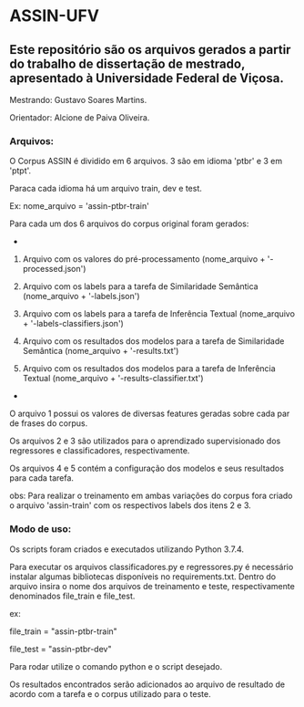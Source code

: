 # ASSIN-UFV

## Este repositório são os arquivos gerados a partir do trabalho de dissertação de mestrado, apresentado à Universidade Federal de Viçosa.

Mestrando: Gustavo Soares Martins.

Orientador: Alcione de Paiva Oliveira.


### Arquivos:
O Corpus ASSIN é dividido em 6 arquivos. 3 são em idioma 'ptbr' e 3 em 'ptpt'.

Paraca cada idioma há um arquivo train, dev e test. 

Ex: nome_arquivo = 'assin-ptbr-train'

Para cada um dos 6 arquivos do corpus original foram gerados:

-

1. Arquivo com os valores do pré-processamento (nome_arquivo + '-processed.json')

2. Arquivo com os labels para a tarefa de Similaridade Semântica (nome_arquivo + '-labels.json')

3. Arquivo com os labels para a tarefa de Inferência Textual (nome_arquivo + '-labels-classifiers.json')

4. Arquivo com os resultados dos modelos para a tarefa de Similaridade Semântica (nome_arquivo + '-results.txt')

5. Arquivo com os resultados dos modelos para a tarefa de Inferência Textual (nome_arquivo + '-results-classifier.txt')

-

O arquivo 1 possui os valores de diversas features geradas sobre cada par de frases do corpus.

Os arquivos 2 e 3 são utilizados para o aprendizado supervisionado dos regressores e classificadores, respectivamente.

Os arquivos 4 e 5 contém a configuração dos modelos e seus resultados para cada tarefa.


obs: Para realizar o treinamento em ambas variações do corpus fora criado o arquivo 'assin-train' com os respectivos labels dos itens 2 e 3.


### Modo de uso:

Os scripts foram criados e executados utilizando Python 3.7.4.

Para executar os arquivos classificadores.py e regressores.py é necessário instalar algumas bibliotecas disponíveis no requirements.txt.
Dentro do arquivo insira o nome dos arquivos de treinamento e teste, respectivamente denominados file_train e file_test.

ex: 

file_train = "assin-ptbr-train"

file_test = "assin-ptbr-dev"



Para rodar utilize o comando python e o script desejado.

Os resultados encontrados serão adicionados ao arquivo de resultado de acordo com a tarefa e o corpus utilizado para o teste.

